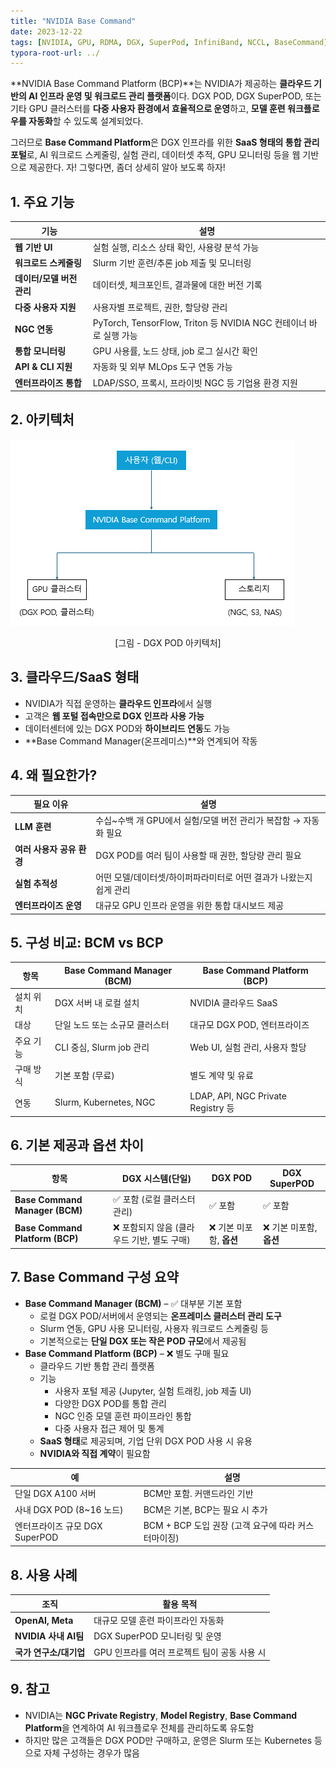 ```yaml
---
title: "NVIDIA Base Command"
date: 2023-12-22
tags: [NVIDIA, GPU, RDMA, DGX, SuperPod, InfiniBand, NCCL, BaseCommand]
typora-root-url: ../
---
```




**NVIDIA Base Command Platform (BCP)**는 NVIDIA가 제공하는 **클라우드 기반의 AI 인프라 운영 및 워크로드 관리 플랫폼**이다. DGX POD, DGX SuperPOD, 또는 기타 GPU 클러스터를 **다중 사용자 환경에서 효율적으로 운영**하고, **모델 훈련 워크플로우를 자동화**할 수 있도록 설계되었다.

그러므로 **Base Command Platform**은 DGX 인프라를 위한 **SaaS 형태의 통합 관리 포털**로,
AI 워크로드 스케줄링, 실험 관리, 데이터셋 추적, GPU 모니터링 등을 웹 기반으로 제공한다. 자! 그렇다면, 좀더 상세히 알아 보도록 하자!



## 1. 주요 기능

| 기능                      | 설명                                                         |
| ------------------------- | ------------------------------------------------------------ |
| **웹 기반 UI**            | 실험 실행, 리소스 상태 확인, 사용량 분석 가능                |
| **워크로드 스케줄링**     | Slurm 기반 훈련/추론 job 제출 및 모니터링                    |
| **데이터/모델 버전 관리** | 데이터셋, 체크포인트, 결과물에 대한 버전 기록                |
| **다중 사용자 지원**      | 사용자별 프로젝트, 권한, 할당량 관리                         |
| **NGC 연동**              | PyTorch, TensorFlow, Triton 등 NVIDIA NGC 컨테이너 바로 실행 가능 |
| **통합 모니터링**         | GPU 사용률, 노드 상태, job 로그 실시간 확인                  |
| **API & CLI 지원**        | 자동화 및 외부 MLOps 도구 연동 가능                          |
| **엔터프라이즈 통합**     | LDAP/SSO, 프록시, 프라이빗 NGC 등 기업용 환경 지원           |



## 2. 아키텍처

![그림 - DGX POD 아키텍처](/../images/2023-12/dgxpod.png)
<div align="center">[그림 - DGX POD 아키텍처]</div>

## 3. 클라우드/SaaS 형태

* NVIDIA가 직접 운영하는 **클라우드 인프라**에서 실행
* 고객은 **웹 포털 접속만으로 DGX 인프라 사용 가능**
* 데이터센터에 있는 DGX POD와 **하이브리드 연동**도 가능
* **Base Command Manager(온프레미스)**와 연계되어 작동



## 4. 왜 필요한가? 

| 필요 이유                 | 설명                                                         |
| ------------------------- | ------------------------------------------------------------ |
| **LLM 훈련**              | 수십~수백 개 GPU에서 실험/모델 버전 관리가 복잡함 → 자동화 필요 |
| **여러 사용자 공유 환경** | DGX POD를 여러 팀이 사용할 때 권한, 할당량 관리 필요         |
| **실험 추적성**           | 어떤 모델/데이터셋/하이퍼파라미터로 어떤 결과가 나왔는지 쉽게 관리 |
| **엔터프라이즈 운영**     | 대규모 GPU 인프라 운영을 위한 통합 대시보드 제공             |



## 5. 구성 비교: BCM vs BCP

| 항목      | **Base Command Manager (BCM)** | **Base Command Platform (BCP)**    |
| --------- | ------------------------------ | ---------------------------------- |
| 설치 위치 | DGX 서버 내 로컬 설치          | NVIDIA 클라우드 SaaS               |
| 대상      | 단일 노드 또는 소규모 클러스터 | 대규모 DGX POD, 엔터프라이즈       |
| 주요 기능 | CLI 중심, Slurm job 관리       | Web UI, 실험 관리, 사용자 할당     |
| 구매 방식 | 기본 포함 (무료)               | 별도 계약 및 유료                  |
| 연동      | Slurm, Kubernetes, NGC         | LDAP, API, NGC Private Registry 등 |



## 6. 기본 제공과 옵션 차이

| 항목                            | DGX 시스템(단일)                           | DGX POD                 | DGX SuperPOD            |
| ------------------------------- | ------------------------------------------ | ----------------------- | ----------------------- |
| **Base Command Manager (BCM)**  | ✅ 포함 (로컬 클러스터 관리)                | ✅ 포함                  | ✅ 포함                  |
| **Base Command Platform (BCP)** | ❌ 포함되지 않음 (클라우드 기반, 별도 구매) | ❌ 기본 미포함, **옵션** | ❌ 기본 미포함, **옵션** |



## 7. Base Command 구성 요약

* **Base Command Manager (BCM)** – ✅ 대부분 기본 포함
  * 로컬 DGX POD/서버에서 운영되는 **온프레미스 클러스터 관리 도구**
  * Slurm 연동, GPU 사용 모니터링, 사용자 워크로드 스케줄링 등
  * 기본적으로는 **단일 DGX 또는 작은 POD 규모**에서 제공됨
* **Base Command Platform (BCP)** – ❌ 별도 구매 필요
  * 클라우드 기반 통합 관리 플랫폼
  * 기능
    * 사용자 포털 제공 (Jupyter, 실험 트래킹, job 제출 UI)
    * 다양한 DGX POD를 통합 관리
    * NGC 인증 모델 훈련 파이프라인 통합
    * 다중 사용자 접근 제어 및 통계
  * **SaaS 형태**로 제공되며, 기업 단위 DGX POD 사용 시 유용
  * **NVIDIA와 직접 계약**이 필요함



| 예                             | 설명                                                |
| ------------------------------ | --------------------------------------------------- |
| 단일 DGX A100 서버             | BCM만 포함. 커맨드라인 기반                         |
| 사내 DGX POD (8~16 노드)       | BCM은 기본, BCP는 필요 시 추가                      |
| 엔터프라이즈 규모 DGX SuperPOD | BCM + BCP 도입 권장 (고객 요구에 따라 커스터마이징) |



## 8. 사용 사례

| 조직                   | 활용 목적                                    |
| ---------------------- | -------------------------------------------- |
| **OpenAI, Meta**       | 대규모 모델 훈련 파이프라인 자동화           |
| **NVIDIA 사내 AI팀**   | DGX SuperPOD 모니터링 및 운영                |
| **국가 연구소/대기업** | GPU 인프라를 여러 프로젝트 팀이 공동 사용 시 |



## 9. 참고

* NVIDIA는 **NGC Private Registry**, **Model Registry**, **Base Command Platform**을 연계하여 AI 워크플로우 전체를 관리하도록 유도함
* 하지만 많은 고객들은 DGX POD만 구매하고, 운영은 Slurm 또는 Kubernetes 등으로 자체 구성하는 경우가 많음


